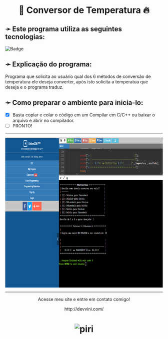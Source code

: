 <h1 align="center">🧊 Conversor de Temperatura 🔥</h1>

<h2>➛ Este programa utiliza as seguintes tecnologias:</h2>

![Badge](https://img.shields.io/badge/Linguagem_Principal-C_/_C++-%237159c1?style=for-the-badge&logo=c)

<h2>➛ Explicação do programa:</h2>
<p>
  Programa que solicita ao usuário qual dos 6 métodos de conversão de temperatura ele deseja converter, após isto solicita a temperatua que deseja e o programa traduz.
</p>

<h2>➛ Como preparar o ambiente para inicia-lo:</h2>

  - [x] Basta copiar e colar o código em um Compilar em C/C++ ou baixar o arquivo e abrir no compilador.
  - [ ] PRONTO!

<hr>
<img align="center" height="480em" src="https://github.com/PiriDev/DdA---Temperaturas-em-C/blob/PiriProjects/conversorTemp.png">
<hr>
<p align="center">Acesse meu site e entre em contato comigo!</p>
<p align="center">http://devvini.com/</p>

<h1 align="center"><img alt="piri" title="Feito por VMG" src="https://devvini.com/media/logoAss.png" style="width:50px;"/></h1>
